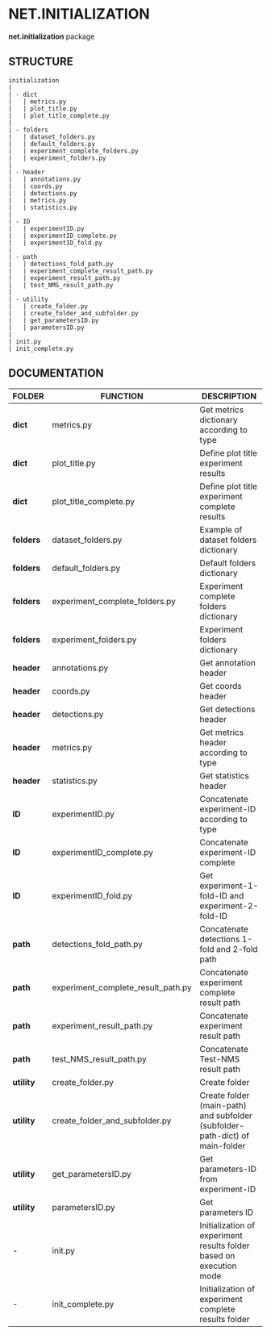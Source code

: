 # NET.INITIALIZATION
**net.initialization** package

## STRUCTURE

    initialization
    |
    | - dict
    |   | metrics.py
    |   | plot_title.py
    |   | plot_title_complete.py
    |
    | - folders
    |   | dataset_folders.py
    |   | default_folders.py
    |   | experiment_complete_folders.py
    |   | experiment_folders.py
    |
    | - header
    |   | annotations.py
    |   | coords.py
    |   | detections.py
    |   | metrics.py
    |   | statistics.py
    |
    | - ID
    |   | experimentID.py
    |   | experimentID_complete.py
    |   | experimentID_fold.py
    |
    | - path
    |   | detections_fold_path.py
    |   | experiment_complete_result_path.py
    |   | experiment_result_path.py
    |   | test_NMS_result_path.py 
    |
    | - utility
    |   | create_folder.py
    |   | create_folder_and_subfolder.py
    |   | get_parametersID.py
    |   | parametersID.py
    |
    | init.py
    | init_complete.py

## DOCUMENTATION

| FOLDER      | FUNCTION                           | DESCRIPTION                                                                  |
|-------------|------------------------------------|------------------------------------------------------------------------------|
| **dict**    | metrics.py                         | Get metrics dictionary according to type                                     |
| **dict**    | plot_title.py                      | Define plot title experiment results                                         |
| **dict**    | plot_title_complete.py             | Define plot title experiment complete results                                |
| **folders** | dataset_folders.py                 | Example of dataset folders dictionary                                        |
| **folders** | default_folders.py                 | Default folders dictionary                                                   |
| **folders** | experiment_complete_folders.py     | Experiment complete folders dictionary                                       |
| **folders** | experiment_folders.py              | Experiment folders dictionary                                                |
| **header**  | annotations.py                     | Get annotation header                                                        |
| **header**  | coords.py                          | Get coords header                                                            |
| **header**  | detections.py                      | Get detections header                                                        |
| **header**  | metrics.py                         | Get metrics header according to type                                         |
| **header**  | statistics.py                      | Get statistics header                                                        |
| **ID**      | experimentID.py                    | Concatenate experiment-ID according to type                                  |
| **ID**      | experimentID_complete.py           | Concatenate experiment-ID complete                                           |
| **ID**      | experimentID_fold.py               | Get experiment-1-fold-ID and experiment-2-fold-ID                            |
| **path**    | detections_fold_path.py            | Concatenate detections 1-fold and 2-fold path                                |
| **path**    | experiment_complete_result_path.py | Concatenate experiment complete result path                                  |
| **path**    | experiment_result_path.py          | Concatenate experiment result path                                           |
| **path**    | test_NMS_result_path.py            | Concatenate Test-NMS result path                                             |
| **utility** | create_folder.py                   | Create folder                                                                |
| **utility** | create_folder_and_subfolder.py     | Create folder (main-path) and subfolder (subfolder-path-dict) of main-folder |
| **utility** | get_parametersID.py                | Get parameters-ID from experiment-ID                                         |
| **utility** | parametersID.py                    | Get parameters ID                                                            |
| -           | init.py                            | Initialization of experiment results folder based on execution mode          |
| -           | init_complete.py                   | Initialization of experiment complete results folder                         |
